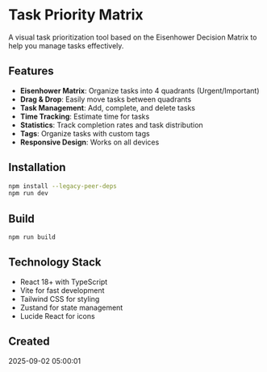 # Task Priority Matrix

A visual task prioritization tool based on the Eisenhower Decision Matrix to help you manage tasks effectively.

## Features

- **Eisenhower Matrix**: Organize tasks into 4 quadrants (Urgent/Important)
- **Drag & Drop**: Easily move tasks between quadrants
- **Task Management**: Add, complete, and delete tasks
- **Time Tracking**: Estimate time for tasks
- **Statistics**: Track completion rates and task distribution
- **Tags**: Organize tasks with custom tags
- **Responsive Design**: Works on all devices

## Installation

```bash
npm install --legacy-peer-deps
npm run dev
```

## Build

```bash
npm run build
```

## Technology Stack

- React 18+ with TypeScript
- Vite for fast development
- Tailwind CSS for styling
- Zustand for state management
- Lucide React for icons

## Created

2025-09-02 05:00:01